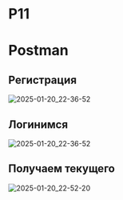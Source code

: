 # P11
<h1>Postman</h1>

<h2>Регистрация</h2>

![2025-01-20_22-36-52](https://github.com/user-attachments/assets/bd4b0a45-b77c-4ed8-8642-2db27f7860a3)

<h2>Логинимся</h2>

![2025-01-20_22-36-52](https://github.com/user-attachments/assets/7adf0bc6-e153-4d9e-bab7-5001950370c2)

<h2>Получаем текущего</h2>

![2025-01-20_22-52-20](https://github.com/user-attachments/assets/537a2795-a513-4fe4-bcef-be587f1b3c89)
